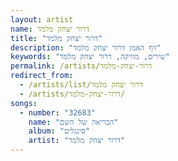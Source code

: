 ```yaml
---
layout: artist
name: דרור יצחק מלמד
title: "דרור יצחק מלמד"
description: "דף האמן דרור יצחק מלמד"
keywords: "שירים, מוזיקה, דרור יצחק מלמד"
permalink: /artists/דרור-יצחק-מלמד
redirect_from:
  - /artists/list/דרור יצחק מלמד
  - /artists/דרור-יצחק-מלמד/
songs:
  - number: "32683"
    name: "הבריאה של השם"
    album: "סינגלים"
    artist: "דרור יצחק מלמד"
---
```

